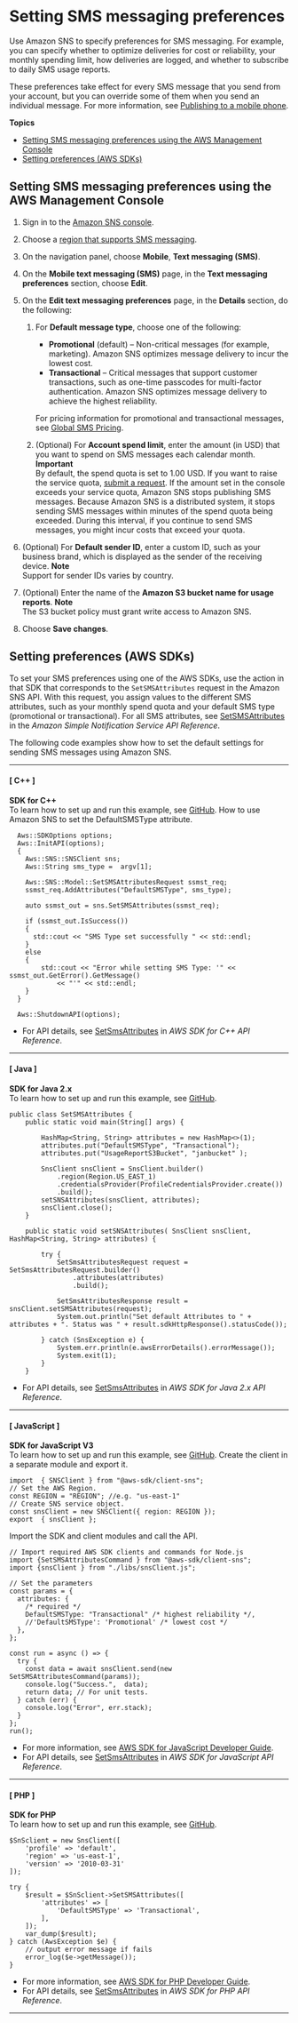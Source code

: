 # Setting SMS messaging preferences<a name="sms_preferences"></a>

Use Amazon SNS to specify preferences for SMS messaging\. For example, you can specify whether to optimize deliveries for cost or reliability, your monthly spending limit, how deliveries are logged, and whether to subscribe to daily SMS usage reports\.

These preferences take effect for every SMS message that you send from your account, but you can override some of them when you send an individual message\. For more information, see [Publishing to a mobile phone](sms_publish-to-phone.md)\.

**Topics**
+ [Setting SMS messaging preferences using the AWS Management Console](#sms_preferences_console)
+ [Setting preferences \(AWS SDKs\)](#sms_preferences_sdk)

## Setting SMS messaging preferences using the AWS Management Console<a name="sms_preferences_console"></a>

1. Sign in to the [Amazon SNS console](https://console.aws.amazon.com/sns/home)\.

1. Choose a [region that supports SMS messaging](sns-supported-regions-countries.md)\.

1. On the navigation panel, choose **Mobile**, **Text messaging \(SMS\)**\.

1. On the **Mobile text messaging \(SMS\)** page, in the **Text messaging preferences** section, choose **Edit**\.

1. On the **Edit text messaging preferences** page, in the **Details** section, do the following:

   1. For **Default message type**, choose one of the following:
      + **Promotional** \(default\) – Non\-critical messages \(for example, marketing\)\. Amazon SNS optimizes message delivery to incur the lowest cost\.
      + **Transactional** – Critical messages that support customer transactions, such as one\-time passcodes for multi\-factor authentication\. Amazon SNS optimizes message delivery to achieve the highest reliability\.

      For pricing information for promotional and transactional messages, see [Global SMS Pricing](https://aws.amazon.com/sns/sms-pricing/)\.

   1. \(Optional\) For **Account spend limit**, enter the amount \(in USD\) that you want to spend on SMS messages each calendar month\.
**Important**  
By default, the spend quota is set to 1\.00 USD\. If you want to raise the service quota, [submit a request](https://console.aws.amazon.com/support/home#/case/create?issueType=service-limit-increase&limitType=service-code-sns)\.
If the amount set in the console exceeds your service quota, Amazon SNS stops publishing SMS messages\.
Because Amazon SNS is a distributed system, it stops sending SMS messages within minutes of the spend quota being exceeded\. During this interval, if you continue to send SMS messages, you might incur costs that exceed your quota\.

1. \(Optional\) For **Default sender ID**, enter a custom ID, such as your business brand, which is displayed as the sender of the receiving device\.
**Note**  
Support for sender IDs varies by country\.

1. \(Optional\) Enter the name of the **Amazon S3 bucket name for usage reports**\.
**Note**  
The S3 bucket policy must grant write access to Amazon SNS\.

1. Choose **Save changes**\.

## Setting preferences \(AWS SDKs\)<a name="sms_preferences_sdk"></a>

To set your SMS preferences using one of the AWS SDKs, use the action in that SDK that corresponds to the `SetSMSAttributes` request in the Amazon SNS API\. With this request, you assign values to the different SMS attributes, such as your monthly spend quota and your default SMS type \(promotional or transactional\)\. For all SMS attributes, see [SetSMSAttributes](https://docs.aws.amazon.com/sns/latest/api/API_SetSMSAttributes.html) in the *Amazon Simple Notification Service API Reference*\.

The following code examples show how to set the default settings for sending SMS messages using Amazon SNS\.

------
#### [ C\+\+ ]

**SDK for C\+\+**  
 To learn how to set up and run this example, see [GitHub](https://github.com/awsdocs/aws-doc-sdk-examples/tree/main/cpp/example_code/sns#code-examples)\. 
How to use Amazon SNS to set the DefaultSMSType attribute\.  

```
  Aws::SDKOptions options;
  Aws::InitAPI(options);
  {
    Aws::SNS::SNSClient sns;
    Aws::String sms_type =  argv[1];

    Aws::SNS::Model::SetSMSAttributesRequest ssmst_req;
    ssmst_req.AddAttributes("DefaultSMSType", sms_type);

    auto ssmst_out = sns.SetSMSAttributes(ssmst_req);

    if (ssmst_out.IsSuccess())
    {
      std::cout << "SMS Type set successfully " << std::endl;
    }
    else
    {
        std::cout << "Error while setting SMS Type: '" << ssmst_out.GetError().GetMessage()
            << "'" << std::endl;
    }
  }

  Aws::ShutdownAPI(options);
```
+  For API details, see [SetSmsAttributes](https://docs.aws.amazon.com/goto/SdkForCpp/sns-2010-03-31/SetSmsAttributes) in *AWS SDK for C\+\+ API Reference*\. 

------
#### [ Java ]

**SDK for Java 2\.x**  
 To learn how to set up and run this example, see [GitHub](https://github.com/awsdocs/aws-doc-sdk-examples/tree/main/javav2/example_code/sns#readme)\. 
  

```
public class SetSMSAttributes {
    public static void main(String[] args) {

        HashMap<String, String> attributes = new HashMap<>(1);
        attributes.put("DefaultSMSType", "Transactional");
        attributes.put("UsageReportS3Bucket", "janbucket" );

        SnsClient snsClient = SnsClient.builder()
            .region(Region.US_EAST_1)
            .credentialsProvider(ProfileCredentialsProvider.create())
            .build();
        setSNSAttributes(snsClient, attributes);
        snsClient.close();
    }

    public static void setSNSAttributes( SnsClient snsClient, HashMap<String, String> attributes) {

        try {
            SetSmsAttributesRequest request = SetSmsAttributesRequest.builder()
                .attributes(attributes)
                .build();

            SetSmsAttributesResponse result = snsClient.setSMSAttributes(request);
            System.out.println("Set default Attributes to " + attributes + ". Status was " + result.sdkHttpResponse().statusCode());

        } catch (SnsException e) {
            System.err.println(e.awsErrorDetails().errorMessage());
            System.exit(1);
        }
    }
```
+  For API details, see [SetSmsAttributes](https://docs.aws.amazon.com/goto/SdkForJavaV2/sns-2010-03-31/SetSmsAttributes) in *AWS SDK for Java 2\.x API Reference*\. 

------
#### [ JavaScript ]

**SDK for JavaScript V3**  
 To learn how to set up and run this example, see [GitHub](https://github.com/awsdocs/aws-doc-sdk-examples/tree/main/javascriptv3/example_code/sns#code-examples)\. 
Create the client in a separate module and export it\.  

```
import  { SNSClient } from "@aws-sdk/client-sns";
// Set the AWS Region.
const REGION = "REGION"; //e.g. "us-east-1"
// Create SNS service object.
const snsClient = new SNSClient({ region: REGION });
export  { snsClient };
```
Import the SDK and client modules and call the API\.  

```
// Import required AWS SDK clients and commands for Node.js
import {SetSMSAttributesCommand } from "@aws-sdk/client-sns";
import {snsClient } from "./libs/snsClient.js";

// Set the parameters
const params = {
  attributes: {
    /* required */
    DefaultSMSType: "Transactional" /* highest reliability */,
    //'DefaultSMSType': 'Promotional' /* lowest cost */
  },
};

const run = async () => {
  try {
    const data = await snsClient.send(new SetSMSAttributesCommand(params));
    console.log("Success.",  data);
    return data; // For unit tests.
  } catch (err) {
    console.log("Error", err.stack);
  }
};
run();
```
+  For more information, see [AWS SDK for JavaScript Developer Guide](https://docs.aws.amazon.com/sdk-for-javascript/v3/developer-guide/sns-examples-sending-sms.html#sending-sms-setattributes)\. 
+  For API details, see [SetSmsAttributes](https://docs.aws.amazon.com/AWSJavaScriptSDK/v3/latest/clients/client-sns/classes/setsmsattributescommand.html) in *AWS SDK for JavaScript API Reference*\. 

------
#### [ PHP ]

**SDK for PHP**  
 To learn how to set up and run this example, see [GitHub](https://github.com/awsdocs/aws-doc-sdk-examples/tree/main/php/example_code/sns#code-examples)\. 
  

```
$SnSclient = new SnsClient([
    'profile' => 'default',
    'region' => 'us-east-1',
    'version' => '2010-03-31'
]);

try {
    $result = $SnSclient->SetSMSAttributes([
        'attributes' => [
            'DefaultSMSType' => 'Transactional',
        ],
    ]);
    var_dump($result);
} catch (AwsException $e) {
    // output error message if fails
    error_log($e->getMessage());
}
```
+  For more information, see [AWS SDK for PHP Developer Guide](https://docs.aws.amazon.com/sdk-for-php/v3/developer-guide/sns-examples-sending-sms.html#set-sms-attributes)\. 
+  For API details, see [SetSmsAttributes](https://docs.aws.amazon.com/goto/SdkForPHPV3/sns-2010-03-31/SetSmsAttributes) in *AWS SDK for PHP API Reference*\. 

------